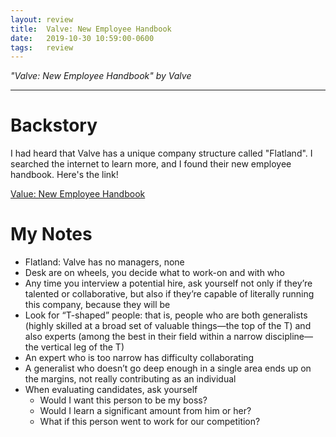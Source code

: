 ```yaml
---
layout: review
title:  Valve: New Employee Handbook
date:   2019-10-30 10:59:00-0600
tags:   review
---
```


_"Valve: New Employee Handbook" by Valve_

---

# Backstory

I had heard that Valve has a unique company structure called "Flatland". I searched the internet to learn more, and I found their new employee handbook. Here's the link!

[Value: New Employee Handbook](https://steamcdn-a.akamaihd.net/apps/valve/Valve_NewEmployeeHandbook.pdf)

# My Notes

- Flatland: Valve has no managers, none
- Desk are on wheels, you decide what to work-on and with who
- Any time you interview a potential hire, ask yourself not only if they’re talented or collaborative, but also if they’re capable of literally running this company, because they will be
- Look for “T-shaped” people: that is, people who are both generalists (highly skilled at a broad set of valuable things—the top of the T) and also experts (among the best in their field within a narrow discipline—the vertical leg of the T)
- An expert who is too narrow has difficulty collaborating
- A generalist who doesn’t go deep enough in a single area ends up on the margins, not really contributing as an individual
- When evaluating candidates, ask yourself
    - Would I want this person to be my boss?
    - Would I learn a significant amount from him or her?
    - What if this person went to work for our competition?
